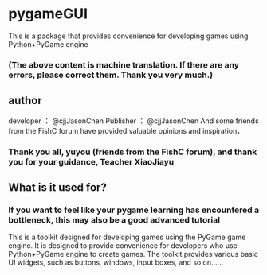 # pygameGUI
This is a package that provides convenience for developing games using Python+PyGame engine
### (The above content is machine translation. If there are any errors, please correct them. Thank you very much.)

## author
developer ： @cjjJasonChen
Publisher ： @cjjJasonChen
And some friends from the FishC forum have provided valuable opinions and inspiration，
### Thank you all, yuyou (friends from the FishC forum), and thank you for your guidance, Teacher XiaoJiayu

## What is it used for?
### If you want to feel like your pygame learning has encountered a bottleneck, this may also be a good advanced tutorial
This is a toolkit designed for developing games using the PyGame game engine. It is designed to provide convenience for developers who use Python+PyGame engine to create games. The toolkit provides various basic UI widgets, such as buttons, windows, input boxes, and so on......



